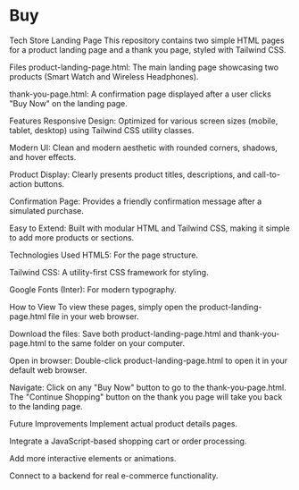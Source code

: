 # Buy

Tech Store Landing Page
This repository contains two simple HTML pages for a product landing page and a thank you page, styled with Tailwind CSS.

Files
product-landing-page.html: The main landing page showcasing two products (Smart Watch and Wireless Headphones).

thank-you-page.html: A confirmation page displayed after a user clicks "Buy Now" on the landing page.

Features
Responsive Design: Optimized for various screen sizes (mobile, tablet, desktop) using Tailwind CSS utility classes.

Modern UI: Clean and modern aesthetic with rounded corners, shadows, and hover effects.

Product Display: Clearly presents product titles, descriptions, and call-to-action buttons.

Confirmation Page: Provides a friendly confirmation message after a simulated purchase.

Easy to Extend: Built with modular HTML and Tailwind CSS, making it simple to add more products or sections.

Technologies Used
HTML5: For the page structure.

Tailwind CSS: A utility-first CSS framework for styling.

Google Fonts (Inter): For modern typography.

How to View
To view these pages, simply open the product-landing-page.html file in your web browser.

Download the files: Save both product-landing-page.html and thank-you-page.html to the same folder on your computer.

Open in browser: Double-click product-landing-page.html to open it in your default web browser.

Navigate: Click on any "Buy Now" button to go to the thank-you-page.html. The "Continue Shopping" button on the thank you page will take you back to the landing page.

Future Improvements
Implement actual product details pages.

Integrate a JavaScript-based shopping cart or order processing.

Add more interactive elements or animations.

Connect to a backend for real e-commerce functionality.
